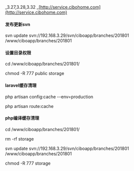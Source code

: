 _3.27,3.28,3.32 _[http://service.cibohome.com](http://service.cibohome.com)

#### 发布更新svn

svn update svn://192.168.3.29/svn/ciboapp/branches/201801 /www/ciboapp/branches/201801

#### 设置目录权限

cd /www/ciboapp/branches/201801/

chmod -R 777 public storage

#### laravel缓存清理

php artisan config:cache  --env=production

php artisan route:cache

#### php编译缓存清理

cd /www/ciboapp/branches/201801/

rm -rf storage

svn update svn://192.168.3.29/svn/ciboapp/branches/201801 /www/ciboapp/branches/201801

chmod -R 777 storage

